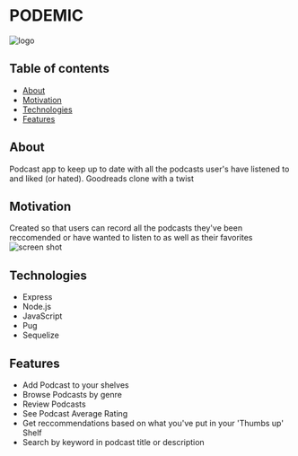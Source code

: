 # PODEMIC
![logo](https://github.com/posidest/Podemic/blob/main/public/images/pod2point0Logo.png)

  ## Table of contents
* [About](#about)
* [Motivation](#motivation)
* [Technologies](#technologies)
* [Features](#features)
 ## About
   Podcast app to keep up to date with all the podcasts user's have listened to and liked (or hated). Goodreads clone with a twist
 ## Motivation
  Created so that users can record all the podcasts they've been reccomended or have wanted to listen to as well as their favorites
  ![screen shot](https://github.com/posidest/Podemic/blob/main/Images/LoginScreenShot2.png?raw=true)
 ## Technologies
  * Express
  * Node.js
  * JavaScript
  * Pug
  * Sequelize
 ## Features
  * Add Podcast to your shelves
  * Browse Podcasts by genre
  * Review Podcasts
  * See Podcast Average Rating
  * Get reccommendations based on what you've put in your 'Thumbs up' Shelf
  * Search by keyword in podcast title or description
